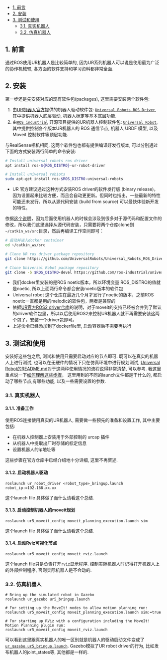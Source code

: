 <!-- TOC tocDepth:2..3 chapterDepth:2..6 -->

- [1. 前言](#1-前言)
- [2. 安装](#2-安装)
- [3. 测试和使用](#3-测试和使用)
    - [3.1. 真实机器人](#31-真实机器人)
    - [3.2. 仿真机器人](#32-仿真机器人)

<!-- /TOC -->

## 1. 前言
通过ROS使用UR机器人是比较简单的, 因为UR系列机器人可以说是使用最为广泛的协作机械臂, 各方面的软件支持和学习资料都非常全面.

## 2. 安装
第一步还是先安装对应的现有软件包(packages), 这里需要安装两个软件包:
1. 由[UR机器人官方](https://github.com/UniversalRobots)提供的机器人驱动软件包: [`Universal_Robots_ROS_Driver`](https://github.com/UniversalRobots/Universal_Robots_ROS_Driver), 其中提供机器人底层驱动, 机器人标定等基本底层功能.
2. 由[`ROS industrial`](https://rosindustrial.org/) 开源项目提供的UR机器人控制软件包: [`Universal Robot`](https://github.com/ros-industrial/universal_robot), 其中提供控制各个版本UR机器人的 ROS 通信节点, 机器人 URDF 模型, 以及 Moveit 控制软件等顶层功能.

与RealSense相机相同, 这两个软件包也都有提供编译好发行版本, 可以分别通过下面的方式安装两行简单的命令安装:

```bash
# Install universal robots ros driver
apt install ros-${ROS_DISTRO}-ur-robot-driver

# Install universal robiots
sudo apt-get install ros-$ROS_DISTRO-universal-robots
```
- UR 官方建议通过这种方式安装ROS driver的软件发行版 (binary release)，因为设置起来比较方便，而且会自动更更新。但同时也指出，一些最新的特性可能还未发行，所以从源代码安装 (build from source) 可以最快体验新开发的特性。

依据[这个说明](../ROS_basics/install_ros_packages.md)，因为后面使用机器人的时候会涉及到很多对于源代码和配置文件的修改，所以我们这里选择从源代码安装，只需要将两个仓库clone到`~/catkin_ws/src`目录，然后再编译工作空间即可：
```bash
# 启动并进入docker container
cd ~/catkin_ws/src

# Clone UR ros driver package repository 
git clone https://github.com/UniversalRobots/Universal_Robots_ROS_Driver.git src/Universal_Robots_ROS_Driver

# Clone Universal Robot package repository
git clone -b $ROS_DISTRO-devel https://github.com/ros-industrial/universal_robot.git
```
- 我们docker里安装的是ROS noetic版本，所以环境变量 ROS_DISTRO的值就是noetic, 所以上面两行命令都会安装noetic版本的软件包
- Universal robot 这个仓库在最近几个月才发行了noetic的版本，之前ROS noetic一直都是用的melodic的软件包，两者是兼容的
- 依据[UR官方ROS2 driver仓库](https://github.com/UniversalRobots/Universal_Robots_ROS2_Driver)的说明，对于moveit的支持已经被合并到了默认的driver软件包里，所以以后使用ROS2来控制UR机器人就不再需要安装这两个包了，安装一个driver包即可。
- 上述命令已经添加到了dockerfile里, 启动容器后不需要再执行
## 3. 测试和使用

安装好这些包之后, 测试和使用只需要启动对应的节点即可. 既可以在真实的机器人上进行测试, 也可以在无硬件的情况下只在仿真环境中进行规划测试, [Universal Robot的README.md](https://github.com/ros-industrial/universal_robot/tree/noetic-devel)对于这两种使用情况的流程说得非常清楚, 可以参考. 我这里重点说一下[如何理解这些步骤](../ROS_basics/how_to_understand_ROS.md)， 这里用到的不同的launch文件都是干什么的, 都启动了哪些节点,有哪些功能, 以及一些需要设置的参数.

### 3.1. 真实机器人

#### 3.1.1. 准备工作
使用ROS连接使用真实的UR机器人, 需要做一些预先的准备和设置工作, 其中主要包括:
- 在机器人控制器上安装用于外部控制的 urcap 插件
- 从机器人中提取出厂时存储的标定信息
- 设置机器人的ip地址等

这些步骤在官方仓库中已经介绍地十分详细, 这里不再赘述.

#### 3.1.2. 启动机器人驱动

```bash{.line-numbers}
roslaunch ur_robot_driver <robot_type>_bringup.launch robot_ip:=192.168.xx.xx
```
这个launch file 具体做了而什么请看这个总结.
#### 3.1.3. 启动控制机器人的moveit规划

```bash{.line-numbers}
roslaunch ur5_moveit_config moveit_planning_execution.launch sim
```
这个launch file 具体做了而什么请看这个总结.
#### 3.1.4. 启动Rviz可视化节点

```bash{.line-numbers}
roslaunch ur5_moveit_config moveit_rviz.launch
```
这个launch file只是负责打开`rviz`显示程序.
控制实际机器人时记得打开机器人上的外部控制程序, 否则实际机器人是不会动的.

### 3.2. 仿真机器人
```bash{.line-numbers}
# Bring up the simulated robot in Gazebo
roslaunch ur_gazebo ur5_bringup.launch

# For setting up the MoveIt! nodes to allow motion planning run:
roslaunch ur5_moveit_config moveit_planning_execution.launch sim:=true

# For starting up RViz with a configuration including the MoveIt! Motion Planning plugin run:
roslaunch ur5_moveit_config moveit_rviz.launch
```

可以看到这里跟真实机器人的唯一区别就是机器人的驱动启动文件变成了[`ur_gazebo ur5_bringup.launch`](https://github.com/ros-industrial/universal_robot/blob/noetic-devel/ur_gazebo/launch/ur5_bringup.launch). Gazebo模拟了UR robot driver的行为, 比如发布机器人的joint_states等, 其他都是一样的.


